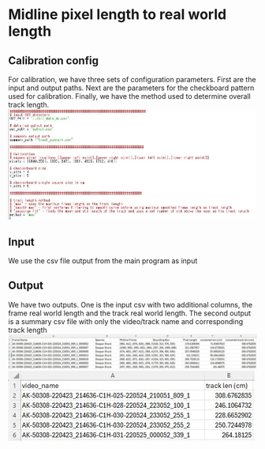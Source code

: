 # Midline pixel length to real world length 

## Calibration config
For calibration, we have three sets of configuration parameters.  First are the input and output paths. Next are the parameters for the checkboard pattern used for calibration.  Finally, we have the method used to determine overall track length.
![Alt text](images/calibration_config.jpg "calibration file")

## Input
We use the csv file output from the main program as input 

## Output
We have two outputs.  One is the input csv with two additional columns, the frame real world length and the track real world length.  The second output is a summary csv file with only the video/track name and corresponding track length
![Alt text](images/detailed_csv.jpg "detailed csv file with real world length added")
![Alt text](images/summary_csv.jpg "summary csv file with only the track length for each video")